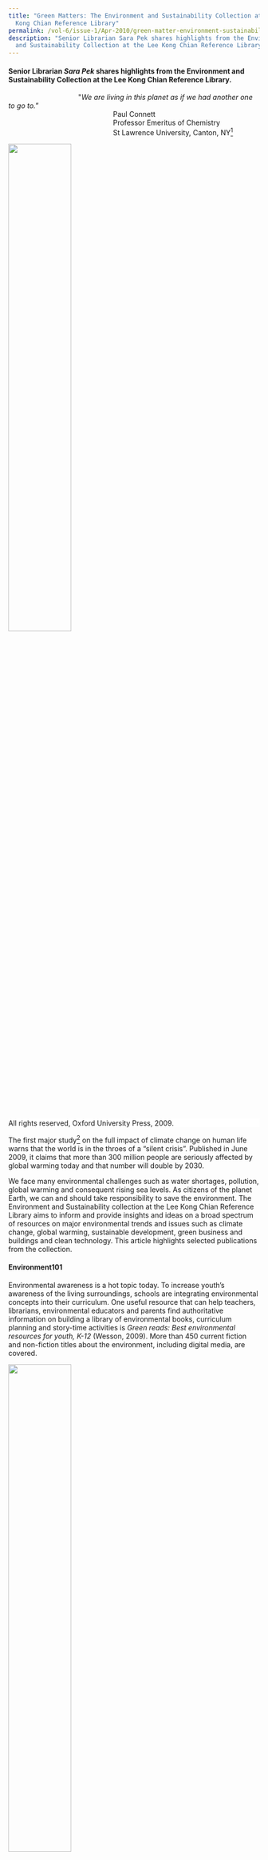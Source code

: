 ```yaml
---
title: "Green Matters: The Environment and Sustainability Collection at the Lee
  Kong Chian Reference Library"
permalink: /vol-6/issue-1/Apr-2010/green-matter-environment-sustainability/
description: "Senior Librarian Sara Pek shares highlights from the Environment
  and Sustainability Collection at the Lee Kong Chian Reference Library. "
---
```

#### Senior Librarian _Sara Pek_ shares highlights from the Environment and Sustainability Collection at the Lee Kong Chian Reference Library.

&emsp;&emsp;&emsp;&emsp;&emsp;&emsp;&emsp;&emsp;&emsp;&emsp;"*We are living in this planet as if we had another one to go to.*”<br>&emsp;&emsp;&emsp;&emsp;&emsp;&emsp;&emsp;&emsp;&emsp;&emsp;&emsp;&emsp;&emsp;&emsp;&emsp;Paul Connett<br>&emsp;&emsp;&emsp;&emsp;&emsp;&emsp;&emsp;&emsp;&emsp;&emsp;&emsp;&emsp;&emsp;&emsp;&emsp;Professor Emeritus of Chemistry <br>&emsp;&emsp;&emsp;&emsp;&emsp;&emsp;&emsp;&emsp;&emsp;&emsp;&emsp;&emsp;&emsp;&emsp;&emsp;St Lawrence University, Canton, NY[^1]

<img style="width:50%;" src="/images/Vol%206%20Issue%201/GreenMatters/Oxford%20companion%20to%20global%20change.jpg">
 <div style="background-color: white;">All rights reserved, Oxford University Press, 2009.</div>

The first major study[^2] on the full impact of climate change on human life warns that the world is in the throes of a “silent crisis”. Published in June 2009, it claims that more than 300 million people are seriously affected by global warming today and that number will double by 2030.

We face many environmental challenges such as water shortages, pollution, global warming and consequent rising sea levels. As citizens of the planet Earth, we can and should take responsibility to save the environment. The Environment and Sustainability collection at the Lee Kong Chian Reference Library aims to inform and provide insights and ideas on a broad spectrum of resources on major environmental trends and issues such as climate change, global warming, sustainable development, green business and buildings and clean technology. This article highlights selected publications from the collection.

#### **Environment101**

Environmental awareness is a hot topic today. To increase youth’s awareness of the living surroundings, schools are integrating environmental concepts into their curriculum. One useful resource that can help teachers, librarians, environmental educators and parents find authoritative information on building a library of environmental books, curriculum planning and story-time activities is *Green reads: Best environmental resources for youth, K-12* (Wesson, 2009). More than 450 current fiction and non-fiction titles about the environment, including digital media, are covered. 

<img style="width:50%;" src="/images/Vol%206%20Issue%201/GreenMatters/Green%20Reads.jpg">
 <div style="background-color: white;">All rights reserved, Libraries Unlimited/ABC-CLIO, 2009.</div>

Students and professionals seeking to understand the environmental sciences can refer to a range of references on the topics. *The Oxford companion to global change* (Goudie & Cuff, 2009) is a well-balanced coverage of the Earth systems and human factors. It examines key environmental events, trends and issues related to global change. The 2007 *report of the Intergovernmental Panel on Climate Change (IPCC)*, which assesses the scientific, technical, environmental, economic and social aspects of climate change, is discussed.

Numerous heroes of the environment have cared intensely about the environment. Works on these prominent environmental leaders and visionaries, activists, scientists, innovators and entrepreneurs such as Rachel Carson, Aldo Leopold, Jane Goodall, John Muir, David Attenborough, Al Gore, Tim Flannery, Lester Brown and Henry David Thoreau can be found in the library.

One book that many considered as the most important environmental book of the 20th century is Rachel Carson’s *Silent spring* (Carson, 1962, 1994 reprint). Carson alerts readers on the widespread use of chemical pesticides destroying wildlife and posing serious threat to public health. The brave woman faced condemnation and strikes by the chemical industry to ban the book. In the end, she succeeded in creating public awareness of the environment, which led to changes in government policy and inspired the modern ecological movement.

<img style="width:50%;" src="/images/Vol%206%20Issue%201/GreenMatters/Silent%20Spring.jpg">
 <div style="background-color: white;">All rights reserved, Houghton Mifflin, 1994.</div>

Earth Day is celebrated every year. It is a special day to appreciate the planet Earth and be environmentally conscious. The first Earth Day in 1970 was often thought as one of the factors leading to the field of environmental ethics. A good introduction to this increasingly urgent topic is *Environmental ethics: An anthology* (Rolston & Light, 2003). This text is compilation of classical and contemporary essays on key environmental debates and issues.

Cities throughout the world face the common challenge to balance sustainability, economic progress and good governance. There are many discussions addressing the subject of environmentally sustainable development such as: *Resilient cities: Responding to peak oil and climate change* (Newman, Beatley & Boyer, 2009) and *World cities: Achieving liveability and vibrancy* (Ooi & Yuen, 2010).

The largest and most discussed report in recent years is *Stern Review on the Economics of Climate Change* (Stern, 2007). This 700-page report is a comprehensive analysis of the economic aspects of environmental issues. Compiled by an economist, the review gives an optimistic assessment for the future but warns that the world must act now on climate change to avoid devastating economic consequences.

A deluge of eco-literature has been coming to the library shelves. Some books carry weight for the specific message they convey. Others stand out for the clarity they bring to environmental and climate issue such as global warming, carbon footprints and greenhouse emissions. Many popular works have become instant classics.

Some of these green books include: *Our choice: A plan to solve the climate crisis* (Gore, 2009), *Hot, flat, and crowded: Why we need a green revolution – and how it can renew America* (Friedman, 2008), *Earth in mind: On education, environment, and the human* (Orr, 2004) and *Eco barons: The dreamers, schemers, and millionaires who are saving our planet* (Humes, 2009).

<img style="width:50%;" src="/images/Vol%206%20Issue%201/GreenMatters/Hot,%20Flat%20and%20Crowded.jpg">
 <div style="background-color: white;">All rights reserved, Farrar, Straus & Giroux, c2008.</div>


#### **Global Race for Clean Resources**

 &emsp;&emsp;&emsp;*“Because our economic future depends on our leadership<br>&emsp;&emsp;&emsp;in the industries of the future, we are investing in basic applied <br>&emsp;&emsp;&emsp;research... We know the nation that leads in clean energy<br>&emsp;&emsp;&emsp;will be the nation that leads the world.”*<br>&emsp;&emsp;&emsp;*United States President Barack Obama’s speech[^3] on the economy<br>&emsp;&emsp;&emsp;and job creation ideas on 8 December 2009.*

The benefits of producing clean and sustainable power from renewable energy sources have received growing attention worldwide, including in Singapore. The International Energy Agency (IEA) reports[^4] that nations must invest US$37 trillion in energy technologies by 2030 to avoid climate catastrophe and meet energy needs. Asia’s rising “clean technology tigers”[^5] – China, Japan and South Korea – are poised to win the clean energy race with their hefty investment in clean energy infrastructure and technology.

Since identifying clean technology as a strategic part of a sustainable economy, the Singapore government has committed $700 million[^6] for R&D and manpower training to grow the sector. Clean technology or “clean-tech” is applied in a broad range of industries, including energy, water, manufacturing, advanced materials and transportation. Examples of clean-tech are solar and wind energy, water filtration and electric vehicles.

To support the information needs of this rapidly emerging field, the library has built a collection of key publications on market trends, investment, technological and economic aspects of renewable energy. Recent titles include: *Global energy transformation: Four necessary steps to make clean energy the next success story* (Larson, 2009), *Clean money: Picking winners in the green tech boom* (Rubino, 2009) and *The clean tech revolution: Discover the top trends, technologies, and companies to watch* (Pernick & Wilder, 2008).

<img style="width:80%;" src="/images/Vol%206%20Issue%201/GreenMatters/Presentation1.jpg">
 <div style="background-color: white;">(Left) All rights reserved. John Wiley & Sons, 2009. <br>  (Right) All rights reserved, Collins Business, 2008.</div>


The push for environmental and water technologies (EWT) industry has also thrown up new and exciting challenges for those in the engineering fields. Job seekers and practicing engineers looking to strengthen their career prospects can refer to titles like *Alternative energy systems and application* (Hodge, 2010) and *Energy systems engineering: Evaluation and implementation* (Vanek & Albright, 2008), *The Yaws handbook of properties for environmental and green engineering* (Yaws, 2008) and *Handbook of environmental engineering calculations* (Lee & Lin, 2007).

Online databases,[^7] such as IEEE/IET electronic library, SpringerLink, Nature.com and Proquest Science offer, premium content from international journals and reports. Library users can access these resources at the library or at home. Some of the periodicals available are *Energy Design Update*, *Energy Compass*, *Energy Engineering*, *Energy Intelligence*, *The Energy Journal*, *The Journal of Energy Markets*, *Water & Wastewater International, Water Environment Research and Journal of Water Resource and Protection*.

#### **Going Green**
Green is now mainstream. A National Geographic survey, Greendex[^8] shows that consumers are buying more green products even during the economic crisis of 2008. Companies are introducing new greener products. Books on green marketing and green business like *The truth about green business* (Friend & Kordesch & Privitt, 2009), *Harvard Business Review on green business strategy* (Harvard business review, 2007) and *Strategies for the green economy: Opportunities and challenges in the new world of business* (Makower & Pike, 2009) are relevant to this segment of readers.

However, media experts[^9] warn that marketing strategies dubbed “greenwashing” could be leading the eco-conscious astray as more companies are making false or misleading green marketing claim.

With pressing interest in green economy, organisations are adapting to new environmental policy and regulations. Others are developing strategies for sustainable business or “green” their operation. Policy makers and business stakeholders wondering how policy decisions come about can be better informed from books such as *Environmental policy analysis and practice* (Greenberg, 2007). The author explains clearly how all policy considerations are broken down and tools that are widely used in policy analysis.

The Singapore government has been a key driver for environmental change since independence. After 40 years of dedicated green and clean programmes, the country has won numerous international accolades. Readers interested to trace the remarkable transformation of Singapore can refer to books about Singapore’s experience with environmental management and pollution control.

Energy-efficient buildings are universally recognised to reduce greenhouse gas emission. A Singapore Green Building Council (SGBC) was set up to drive the green-buildings movement in Singapore.[^10] The Building and Construction Authority (BCA) has announced ambitious efforts to have 80% of Singapore‘s buildings attain minimum green-certified standards by 2030. The “green collar” sector is expected to grow by leaps and bounds. There will be strong demand for manpower in the development, design, construction, operation and maintenance of green buildings.

Environmental planners, consultants and plant operators looking for references on energy efficient buildings, green architecture and ecocity will find many new titles on the topics, for example, *The green building bottom line: The real cost of sustainable building* (Melaver & Mueller, 2009), *Ecomasterplanning* (Yeang, 2009) and *Green architecture now!* (Jodidio, 2009).

Green vehicles will soon hit the roads in Singapore. A multi-agency taskforce led by the Energy Market Authority (EMA) and Land Transport Authority (LTA) has embarked on national electric vehicles (EVs) test-bedding programme.[^11] It will allow testing of different EV prototypes and charging technologies and research into vehicle-to-grid (V2G) power. Anyone interested to know the technology and issues behind EV can refer to books such as *Future cars: Bio fuel, hybrid, electric, hydrogen, fuel economy in all sizes and shapes* (Bethscheider-Kieser, 2008) and *Plug-in electric vehicles: What role for Washington?* (Sandalow, 2009).

#### **Conclusion**

It is currently believed that science and technology can provide effective solutions to most environmental problems. However, efforts to conserve natural resources and preserve the wilderness and even local culture should not be overlooked to ensure a healthy environment for all living beings on Earth. To quote a recent ad from The Singapore Environmental Council (SEC), “It starts with their lives. It ends with yours.” Humans and animals are all affected by global warming. Go, read green and live green.

<br>
<div style="background-color: white;">
<br/>
<img src="/images/Authors/Sara%20Pek.jpg" style="width: 100px; height: 100px;"/>
<center><b>Sara Pek</b><br>Senior Librarian<br>Lee Kong Chian Reference Library<br>National Library </center></div>

#### **REFERENCES**

 
Bethscheider-Kieser, U. (2008). _[Future cars: Bio fuel, hybrid, electric, hydrogen, fuel economy in all sizes and shapes](https://eservice.nlb.gov.sg/item_holding.aspx?bid=13149411)_. Ludwigsburg: Avedition. Call no.: R 629.229 BET

Carson, R. (1994). _Silent spring_. Boston: Houghton Mifflin.

Friedman, T. L. (2008). _[Hot, flat, and crowded: Why we need a green revolution – and how it can renew America](https://eservice.nlb.gov.sg/item_holding.aspx?bid=13092394)_. New York: Farrar, Straus and Giroux. Call no.: R 363.705250973 FRI

Friend, G., Kordesch, N. & Privitt, B. (2009). _[The truth about green business](https://eservice.nlb.gov.sg/item_holding.aspx?bid=13182253)_. Upper Saddle River, N.J.: FT Press. Call no.: RBUS 658.4083 FRI

Gore, A. (2009). _[Our choice: A plan to solve the climate crisis](https://eservice.nlb.gov.sg/item_holding.aspx?bid=13312231)_. London: Bloomsbury. Call no.: R 363.73874 GOR

Goudie, A. & Cuff, D. J. (Eds.). (2009). _[The Oxford companion to global change](https://eservice.nlb.gov.sg/item_holding.aspx?bid=13162554)_. New York: Oxford University Press. Call no.: R 363.7 OXF

Greenberg, M. R. (2007). _[Environmental policy analysis and practice](https://eservice.nlb.gov.sg/item_holding.aspx?bid=13005109)_. New Brunswick, N.J.: Rutgers University Press. Call no.: R 363.700973 GRE

_[Harvard business review on green business strategy](https://eservice.nlb.gov.sg/item_holding.aspx?bid=12944604)_. (2007). Boston, Mass.: Harvard Business School Pub. Call no.: RBUS 658.4083 HAR

Hodge, B. K. (2010). _[Alternative energy systems and applications](https://eservice.nlb.gov.sg/item_holding.aspx?bid=13167932)_. Hoboken, NJ: John Wiley & Sons. Call no.: R 621.042 HOD

Humes, E. (2009). _[Eco barons: The dreamers, schemers, and millionaires who are saving our planet](https://eservice.nlb.gov.sg/item_holding.aspx?bid=13173948)_. New York: Ecco. Call no.: R 363.70092273 HUM

Jodidio, P. (2009). _[Grüne Architektur heute! = L’architecture verte d’aujourd’hui!](https://eservice.nlb.gov.sg/item_holding.aspx?bid=13220846)_ \[Green architecture now!\]. Cologne: \[Germany\]: Taschen. Call no.: RART 720.47 JOD

Larsson, M. (2009). _[Global energy transformation: Four necessary steps to make clean energy the next success story](https://eservice.nlb.gov.sg/item_holding.aspx?bid=13229157)_. New York: Palgrave Macmillan. Call no.: R 333.79 LAR

Lee, C. C. & Lin, S. (Eds.) (2007). _[Handbook of environmental engineering calculations](https://eservice.nlb.gov.sg/item_holding.aspx?bid=12909666)_. New York: McGraw Hill. Call no.: R 628 HAN

Makower, J. & Pike, C. (2009). _[Strategies for the green economy: Opportunities and challenges in the new world of business](https://eservice.nlb.gov.sg/item_holding.aspx?bid=13056642)_. New York: McGraw-Hill. Call no.: RBUS 658.4083 MAK

Melaver, M. & Mueller, P. (Eds.) (2009). _[The green building bottom line: The real cost of sustainable building](https://eservice.nlb.gov.sg/item_holding.aspx?bid=13112840)_. New York: McGraw-Hill. Call no.: R 690.8047 GRE

Newman, P., Beatley, T. & Boyer, H. (2009). _[Resilient cities: Responding to peak oil and climate change](https://eservice.nlb.gov.sg/item_holding.aspx?bid=13101977)_. Washington, D.C.: Island Press. Call no.: R 307.76 NEW

Ooi, G. L. & Yuen, B. (Eds.) (2010). _[World cities: Achieving liveability and vibrancy](https://eservice.nlb.gov.sg/item_holding.aspx?bid=13219134)_. Singapore: World Scientific. Call no.: RSING 338.927 WOR

Orr, D. W. (2004). _[Earth in mind: On education, environment, and the human prospect](https://eservice.nlb.gov.sg/item_holding.aspx?bid=12444585)_. Washington, D.C.: Island Press. Call no.: R 363.70071 ORR

Pernick, R. & Wilder, C. (2008). _[The clean tech revolution: Discover the top trends, technologies, and companies to watch](https://eservice.nlb.gov.sg/item_holding.aspx?bid=13071606)_. New York: Collins Business. Call no.: R 333.794 PER

Rolston, H. & Light, A. (2003). _[Environmental ethics: An anthology](https://eservice.nlb.gov.sg/item_holding.aspx?bid=11541830)_. Oxford: Blackwell. Call no.: R 179.1 ENV

Rubino, J. A. (2009). _[Clean money: Picking winners in the green-tech boom](https://eservice.nlb.gov.sg/item_holding.aspx?bid=13053340)_. Hoboken, N.J.: John Wiley & Sons. Call no.: RBUS 332.6 RUB

Sandalow, D. B. (Ed). (2009). _[Plug-in electric vehicles: What role for Washington?](https://eservice.nlb.gov.sg/item_holding.aspx?bid=13178919)_ Washington, D.C.: Brookings Institution Press. Call no.: R 388.32 PLU

Stern, N. H. (2007). _[The economics of climate change: The Stern Review](https://eservice.nlb.gov.sg/item_holding.aspx?bid=12845998)_. Cambridge, UK: Cambridge University Press. Call no.: R 363.73874 GRE

Vanek, F. M. & Albright, L. D. (2008). _[Energy systems engineering: Evaluation and implementation](https://eservice.nlb.gov.sg/item_holding.aspx?bid=13133245)_. New York: McGraw-Hill. Call no.: R 621.4 VAN

Wesson, L. P. (2009). _Green reads: Best environmental resources for youth, K-12_. Santa Barbara, Calif.: Libraries Unlimited/ABC-CLIO.

Yaws, C. L. (2008). _[The Yaws handbook of properties for environmental and green engineering](https://eservice.nlb.gov.sg/item_holding.aspx?bid=13100386)_. Houston, Tex.: Gulf Pub. Co. Call no.: R 660 YAW

Yeang, K. (2009). _[Ecomasterplanning](https://eservice.nlb.gov.sg/item_holding.aspx?bid=13188044)_. Hoboken, N.J.: Chichester. Call no.: RSEA 720.47 YEA

#### **NOTES**

[^1]: Commissioners face waste disposal crisis. (2007, August 30). _The Frederick News Post Online_.

[^2]: Global Humanitarian Forum. (2009). _Human impact report: Climate change - The anatomy of a silent crisis_. Retrieved January, 18, 2010 from https://gsdrc.org/document-library/human-impact-report-climate-change-the-anatomy-of-a-silent-crisis/#:~:text=This%20report%20documents%20the%20devastation,people%20are%20at%20extreme%20risk.

[^3]: Obama, B. (2009, December 8). Remarks by the President on job creation and economic growth. The White House. The Brookings Institution, Washington, D.C. Retrieved January 18, 2010 from https://obamawhitehouse.archives.gov/the-press-office/remarks-president-job-creation-and-economic-growth

[^4]: International Energy Agency. (2009). _World energy outlook 2009_. Paris: Washington, D.C.: Organisation for Economic Co-operation and Development.

[^5]: Breakthrough Institute and the Information Technology and Innovation Foundation. (2009, November). Rising tigers, sleeping giant: Asian nations set to dominate the clean energy race by out-investing the United States. Retrieved January 18, 2010 from https://s3.us-east-2.amazonaws.com/uploads.thebreakthrough.org/legacy/blog/Rising\_Tigers.pdf

[^6]: Chee, K. G. (March 11, 2009). _High hopes for Singapore cleantech_. Retrieved from Cleantech website.

[^7]: National Library Board (2009). _eResources_. Retrieved January 18, 2010 from [http://eresources.nlb.gov.sg/](http://eresources.nlb.gov.sg/)

[^8]: GreenDex: Survey of Sustainable Consumption. (2009). _National Geographic_.

[^9]: France-Presse, A. (December 5, 2009_). Beware the great “greenwashing” con, experts warn_. Retrieved from lifestyle.sg website.

[^10]: Singapore Green Building Council (2009). _A strategic plan_. Retrieved from Singapore Green Building Council website.

[^11]: Energy Market Authority. (2009). _Electric vehicles test bedding_. Retrieved January 18, 2010 from https://www.ema.gov.sg/Electric\_Vehicles\_Test\_Bed.aspx